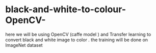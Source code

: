 # black-and-white-to-colour-OpenCV-
here we will be using OpenCV (caffe model ) and Transfer learning to convert black and white image to color . the training will be done on ImageNet dataset

